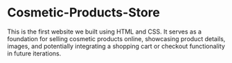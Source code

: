 # Cosmetic-Products-Store
This is the first website we built using HTML and CSS. It serves as a foundation for selling cosmetic products online, showcasing product details, images, and potentially integrating a shopping cart or checkout functionality in future iterations.
